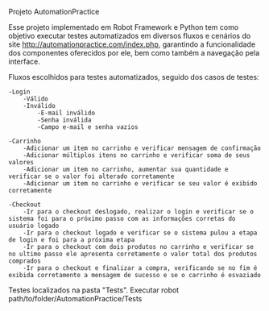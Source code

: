 Projeto AutomationPractice

Esse projeto implementado em Robot Framework e Python tem como objetivo executar testes automatizados em 
diversos fluxos e cenários do site http://automationpractice.com/index.php, garantindo a funcionalidade
dos componentes oferecidos por ele, bem como também a navegação pela interface.

Fluxos escolhidos para testes automatizados, seguido dos casos de testes:
    
    -Login
        -Válido
        -Inválido
            -E-mail inválido
            -Senha inválida
            -Campo e-mail e senha vazios

    -Carrinho
        -Adicionar um item no carrinho e verificar mensagem de confirmação
        -Adicionar múltiplos itens no carrinho e verificar soma de seus valores
        -Adicionar um item no carrinho, aumentar sua quantidade e verificar se o valor foi alterado corretamente
        -Adicionar um item no carrinho e verificar se seu valor é exibido corretamente

    -Checkout
        -Ir para o checkout deslogado, realizar o login e verificar se o sistema foi para o próximo passo com as informações corretas do usuário logado
        -Ir para o checkout logado e verificar se o sistema pulou a etapa de login e foi para a próxima etapa
        -Ir para o checkout com dois produtos no carrinho e verificar se no ultimo passo ele apresenta corretamente o valor total dos produtos comprados
        -Ir para o checkout e finalizar a compra, verificando se no fim é exibida corretamente a mensagem de sucesso e se o carrinho é esvaziado
    
Testes localizados na pasta "Tests". Executar robot path/to/folder/AutomationPractice/Tests